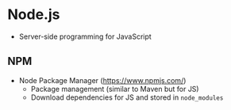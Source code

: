 # Node.js

* Server-side programming for JavaScript

## NPM

* Node Package Manager (https://www.npmjs.com/)
    * Package management (similar to Maven but for JS)
    * Download dependencies for JS and stored in `node_modules`